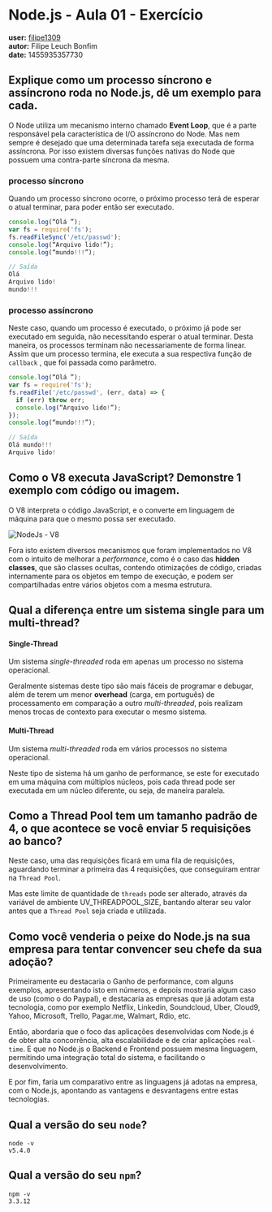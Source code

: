 # Node.js - Aula 01 - Exercício
**user:** [filipe1309](https://github.com/filipe1309)  
**autor:** Filipe Leuch Bonfim  
**date:** 1455935357730

## Explique como um processo síncrono e assíncrono roda no Node.js, dê um exemplo para cada.
O Node utiliza um mecanismo interno chamado **Event Loop**, que é a parte responsável pela característica de I/O assíncrono do Node. Mas nem sempre é desejado que uma determinada tarefa seja executada de forma assíncrona. Por isso existem diversas funções nativas do Node que possuem uma contra-parte síncrona da mesma.

### processo síncrono
Quando um processo síncrono ocorre, o próximo processo terá de esperar o atual terminar, para poder então ser executado.
```js
console.log(“Olá ”);
var fs = require('fs');
fs.readFileSync('/etc/passwd');
console.log(“Arquivo lido!”);
console.log(“mundo!!!”);

// Saída
Olá
Arquivo lido!
mundo!!!
```

### processo assíncrono
Neste caso, quando um processo é executado, o próximo já pode ser executado em seguida, não necessitando esperar o atual terminar. Desta maneira, os processos terminam não necessariamente de forma linear. Assim que um processo termina, ele executa a sua respectiva função de ``callback`` , que foi passada como parâmetro.
```js
console.log(“Olá ”);
var fs = require('fs');
fs.readFile('/etc/passwd', (err, data) => {
  if (err) throw err;
  console.log(“Arquivo lido!”);
});
console.log(“mundo!!!”);

// Saída
Olá mundo!!!
Arquivo lido!
```

## Como o V8 executa JavaScript? Demonstre 1 exemplo com código ou imagem.
O V8 interpreta o código JavaScript, e o converte em linguagem de máquina para que o mesmo possa ser executado.

![NodeJs - V8](http://blog.pivotal.io/wp-content/uploads/2012/04/NodeJS-EventedIOAsyncIO_latest.png)

Fora isto existem diversos mecanismos que foram implementados no V8 com o intuito de melhorar a *performance*, como é o caso das **hidden classes**, que são classes ocultas, contendo otimizações de código, criadas internamente para os objetos em tempo de execução, e podem ser compartilhadas entre vários objetos com a mesma estrutura.

## Qual a diferença entre um sistema single para um multi-thread?

#### Single-Thread
Um sistema *single-threaded* roda em apenas um processo no sistema operacional.

Geralmente sistemas deste tipo são mais fáceis de programar e debugar, além de terem um menor **overhead** (carga, em português) de processamento em comparação a outro *multi-threaded*, pois realizam menos trocas de contexto para executar o mesmo sistema.


#### Multi-Thread
Um sistema *multi-threaded* roda em vários processos no sistema operacional.

Neste tipo de sistema há um ganho de performance, se este for executado em uma máquina com múltiplos núcleos, pois cada thread pode ser executada em um núcleo diferente, ou seja, de maneira paralela.

## Como a Thread Pool tem um tamanho padrão de 4, o que acontece se você enviar 5 requisições ao banco?

Neste caso, uma das requisições ficará em uma fila de requisições, aguardando terminar a primeira das 4 requisições, que conseguiram entrar na `Thread Pool`.

Mas este limite de quantidade de `threads` pode ser alterado, através da variável de ambiente UV_THREADPOOL_SIZE, bantando alterar seu valor antes que a `Thread Pool` seja criada e utilizada.

## Como você venderia o peixe do Node.js na sua empresa para tentar convencer seu chefe da sua adoção?

Primeiramente eu destacaria o Ganho de performance, com alguns exemplos, apresentando isto em números, e depois mostraria algum caso de uso (como o do Paypal), e destacaria as empresas que já adotam esta tecnologia, como por exemplo Netflix, Linkedin, Soundcloud, Uber, Cloud9, Yahoo, Microsoft, Trello, Pagar.me, Walmart, Rdio, etc.

Então, abordaria que o foco das aplicações desenvolvidas com Node.js é de obter alta concorrência, alta escalabilidade e de criar aplicações `real-time`. E que no Node.js o
Backend e Frontend possuem mesma linguagem, permitindo uma integração total do sistema, e facilitando o desenvolvimento.

E por fim, faria um comparativo entre as linguagens já adotas na empresa, com o Node.js, apontando as vantagens e desvantagens entre estas tecnologias.

## Qual a versão do seu `node`?
```
node -v       
v5.4.0
```
## Qual a versão do seu `npm`?
```
npm -v
3.3.12
```
